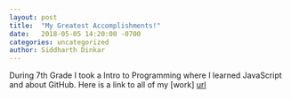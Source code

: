 ```yaml
---
layout: post
title:  "My Greatest Accomplishments!"
date:   2018-05-05 14:20:00 -0700
categories: uncategorized
author: Siddharth Dinkar
---
```


During 7th Grade I took a Intro to Programming where I learned JavaScript and about GitHub. Here is a link to all of my [work] [url]

[url]: /website/
